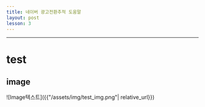 ```yaml
---
title: 네이버 광고전환추적 도움말
layout: post
lesson: 3
---
```

------

# test

## image

![Image텍스트]({{"/assets/img/test_img.png"| relative_url}})
